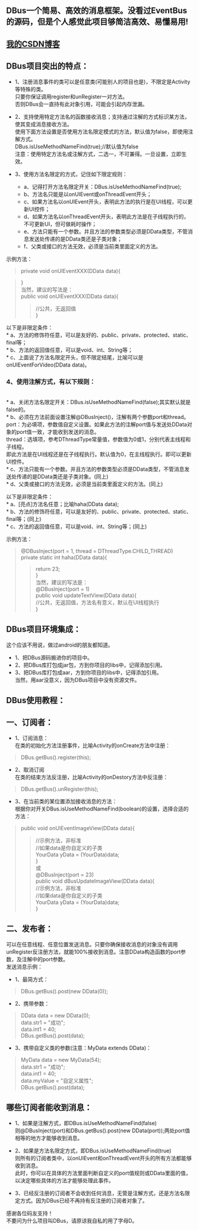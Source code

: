 ## DBus一个简易、高效的消息框架。没看过EventBus的源码，但是个人感觉此项目够简洁高效、易懂易用!

## [我的CSDN博客](http://blog.csdn.net/fesdgasdgasdg/article/details/79121783 "文章地址")

## DBus项目突出的特点：
* 1、注册消息事件的类可以是任意类(可能别人的项目也是)，不限定是Activity等特殊的类。<br/>
只要你保证调用register和unRegister一对方法。<br/>
否则DBus会一直持有此对象引用，可能会引起内存泄漏。<br/>

* 2、支持使用特定方法名的函数接收消息；支持通过注解的方式标识某方法，使其变成消息接收方法。<br/>
使用下面方法设置是否使用方法名限定模式的方法，默认值为false，即使用注解方式。<br/>
DBus.isUseMethodNameFind(true);//默认值为false<br/>
注意：使用特定方法名或注解方式，二选一，不可兼得。一旦设置，立即生效。<br/>

* 3、使用方法名限定的方式，记住如下限定规则：<br/>
    * a、记得打开方法名限定开关：DBus.isUseMethodNameFind(true);<br/>
    * b、方法名只能是以onUIEvent或onThreadEvent开头；<br/>
    * c、如果方法名以onUIEvent开头，表明此方法的执行是在UI线程，可以更新UI控件；<br/>
    * d、如果方法名以onThreadEvent开头，表明此方法是在子线程执行的，不可更新UI，但可做耗时操作；<br/>
    * e、方法只能有一个参数。并且方法的参数类型必须是DData类型，不管消息发送处传递的是DData类还是子类对象；<br/>
    * f、父类或接口的方法无效，必须是当前类里面定义的方法。<br/>

示例方法：<br/>
> private void onUIEventXXX(DData data){<br/>

> }<br/>
当然，建议的写法是：<br/>
> public void onUIEventXXX(DData data){<br/>
>>  //公共，无返回值<br/>
> }<br/>

以下是非限定条件：<br/>
    * a、方法的修饰符任意，可以是友好的、public、private、protected、static、final等；<br/>
    * b、方法的返回值任意，可以是void、int、String等；<br/>
    * c、上面说了方法名限定开头，但不限定结尾，比喻可以是onUIEventForVideo(DData data)。<br/>

### 4、使用注解方式，有以下规则：
<br/>
    * a、关闭方法名限定开关：DBus.isUseMethodNameFind(false);其实默认就是false的。<br/>
    * b、必须在方法前面设置注解@DBusInject()，注解有两个参数port和thread。<br/>
	port：为必填项，参数值自定义设置。如果此方法的注解port值与发送处DData对象的port值一致，才能收到发送的消息。<br/>
	thread：选填项，参考DThreadType常量值，参数值为0或1，分别代表主线程和子线程。<br/>
	即此方法是在UI线程还是在子线程执行。默认值为0，在主线程执行。即可以更新UI控件。<br/>
    * c、方法只能有一个参数。并且方法的参数类型必须是DData类型，不管消息发送处传递的是DData类还是子类对象。(同上)<br/>
    * d、父类或接口的方法无效，必须是当前类里面定义的方法。(同上)<br/>
    

以下是非限定条件：<br/>
    * a、[亮点]方法名任意；比喻haha(DData data);<br/>
    * b、方法的修饰符任意，可以是友好的、public、private、protected、static、final等；(同上)<br/>
    * c、方法的返回值任意，可以是void、int、String等；(同上)<br/>

示例方法：<br/>
> @DBusInject(port = 1, thread = DThreadType.CHILD_THREAD)<br/>
> private static int haha(DData data){<br/>
>>  return 23;<br/>
> }<br/>
当然，建议的写法是：<br/>
> @DBusInject(port = 1)<br/>
> public void updateTextView(DData data){<br/>
>>  //公共，无返回值，方法名有意义，默认在UI线程执行<br/>
> }

## DBus项目环境集成：
这个应该不用说，做过android的朋友都知道。<br/>
* 1、把DBus源码搬进你的项目中。<br/>
* 2、把DBus库打包成jar包，方到你项目的libs中，记得添加引用。<br/>
* 3、把DBus库打包成aar，方到你项目的libs中，记得添加引用。<br/>
当然，用aar没意义，因为DBus项目中没有资源文件。<br/>

## DBus使用教程：
## 一、订阅者：
* 1、订阅消息：<br/>
在类的初始化方法注册事件，比喻Activity的onCreate方法中注册：<br/>
> DBus.getBus().register(this);

* 2、取消订阅<br/>
在类的结束方法反注册，比喻Activity的onDestory方法中反注册：<br/>
> DBus.getBus().unRegister(this);<br/>

* 3、在当前类的某位置添加接收消息的方法：<br/>
根据你对开关DBus.isUseMethodNameFind(boolean)的设置，选择合适的方法：<br/>
> public void onUIEventImageView(DData data){<br/>
>>  //示例方法，非标准<br/>
>>  //如果data是你自定义的子类<br/>
>>  YourData yData = (YourData)data;<br/>
> }<br/>
或<br/>
> @DBusInject(port = 23)<br/>
> public void dBusUpdateImageView(DData data){<br/>
>>  //示例方法，非标准<br/>
>>  //如果data是你自定义的子类<br/>
>>  YourData yData = (YourData)data;<br/>
> }

## 二、发布者：
可以在任意线程、任意位置发送消息。只要你确保接收消息的对象没有调用unRegister反注册方法，就能100%接收到消息。注意DData构造函数的port参数，及注解中的port参数。<br/>
发送消息示例：<br/>
* 1、最简方式：<br/>
> DBus.getBus().post(new DData(0));<br/>

* 2、携带参数：<br/>
> DData data = new DData(0);<br/>
> data.str1 = "成功";<br/>
> data.int1 = 40;<br/>
> DBus.getBus().post(data);<br/>

* 3、携带自定义类的参数(注意：MyData extends DData)：<br/>
> MyData data = new MyData(54);<br/>
> data.str1 = "成功";<br/>
> data.int1 = 40;<br/>
> data.myValue = "自定义属性";<br/>
> DBus.getBus().post(data);<br/>


## 哪些订阅者能收到消息：
* 1、如果是注解方式，即DBus.isUseMethodNameFind(false)<br/>
则@DBusInject(port)和DBus.getBus().post(new DData(port));两处port值相等的地方才能够收到消息。<br/>

* 2、如果是方法名限定方式，即DBus.isUseMethodNameFind(true)<br/>
则所有的订阅者类中，以onUIEvent和onThreadEvent开头的所有方法都能够收到消息。<br/>
此时，你可以在具体的方法里面判断自定义的port值规则或DData里面的值，以决定哪些具体的方法才能够处理此事件。<br/>

* 3、已经反注册的订阅者不会收到任何消息，无管是注解方式，还是方法名限定方式。因为DBus已经不再持有反注册的订阅者对象了。<br/>

感谢各位码友支持！<br/>
不要问为什么项目叫DBus，请原谅我自私的用了字母D。


